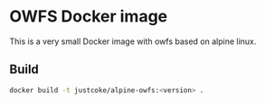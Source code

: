 # OWFS Docker image

This is a very small Docker image with owfs based on alpine linux.

## Build
```bash
docker build -t justcoke/alpine-owfs:<version> .
```

